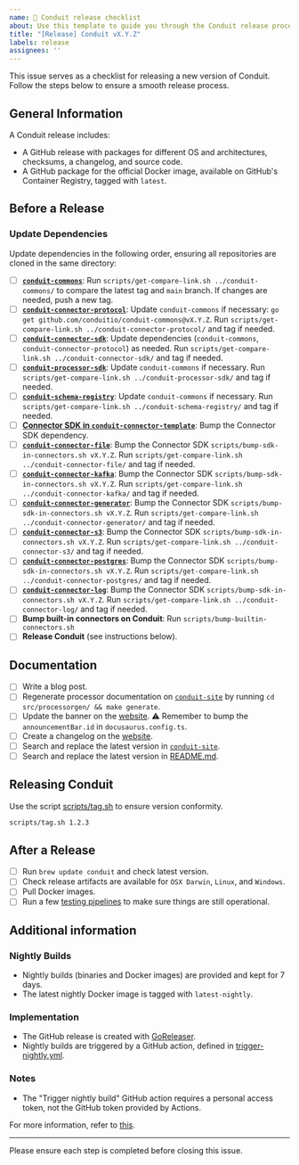 ```yaml
---
name: 🚢 Conduit release checklist
about: Use this template to guide you through the Conduit release process.
title: "[Release] Conduit vX.Y.Z"
labels: release
assignees: ''
---
```


This issue serves as a checklist for releasing a new version of Conduit.
Follow the steps below to ensure a smooth release process.

## General Information

A Conduit release includes:

- A GitHub release with packages for different OS and architectures, checksums,
  a changelog, and source code.
- A GitHub package for the official Docker image, available on GitHub's Container
  Registry, tagged with `latest`.

## Before a Release

### Update Dependencies

Update dependencies in the following order, ensuring all repositories are cloned in the same directory:

- [ ] **[`conduit-commons`](https://github.com/ConduitIO/conduit-commons)**:
  Run `scripts/get-compare-link.sh ../conduit-commons/` to compare the latest tag and `main` branch.
  If changes are needed, push a new tag.
- [ ] **[`conduit-connector-protocol`](https://github.com/ConduitIO/conduit-connector-protocol)**:
  Update `conduit-commons` if necessary: `go get github.com/conduitio/conduit-commons@vX.Y.Z`.
  Run `scripts/get-compare-link.sh ../conduit-connector-protocol/` and tag if needed.
- [ ] **[`conduit-connector-sdk`](https://github.com/ConduitIO/conduit-connector-sdk)**:
  Update dependencies (`conduit-commons`, `conduit-connector-protocol`) as needed.
  Run `scripts/get-compare-link.sh ../conduit-connector-sdk/` and tag if needed.
- [ ] **[`conduit-processor-sdk`](https://github.com/ConduitIO/conduit-processor-sdk)**:
  Update `conduit-commons` if necessary. Run `scripts/get-compare-link.sh ../conduit-processor-sdk/`
  and tag if needed.
- [ ] **[`conduit-schema-registry`](https://github.com/ConduitIO/conduit-schema-registry)**:
  Update `conduit-commons` if necessary. Run `scripts/get-compare-link.sh ../conduit-schema-registry/`
  and tag if needed.
- [ ] **[Connector SDK in `conduit-connector-template`](https://github.com/ConduitIO/conduit-connector-template)**:
  Bump the Connector SDK dependency.
- [ ] **[`conduit-connector-file`](https://github.com/ConduitIO/conduit-connector-file)**:
  Bump the Connector SDK `scripts/bump-sdk-in-connectors.sh vX.Y.Z`.
  Run `scripts/get-compare-link.sh ../conduit-connector-file/` and tag if needed.
- [ ] **[`conduit-connector-kafka`](https://github.com/ConduitIO/conduit-connector-kafka)**:
  Bump the Connector SDK `scripts/bump-sdk-in-connectors.sh vX.Y.Z`.
  Run `scripts/get-compare-link.sh ../conduit-connector-kafka/` and tag if needed.
- [ ] **[`conduit-connector-generator`](https://github.com/ConduitIO/conduit-connector-generator)**:
  Bump the Connector SDK `scripts/bump-sdk-in-connectors.sh vX.Y.Z`.
  Run `scripts/get-compare-link.sh ../conduit-connector-generator/` and tag if needed.
- [ ] **[`conduit-connector-s3`](https://github.com/ConduitIO/conduit-connector-s3)**:
  Bump the Connector SDK `scripts/bump-sdk-in-connectors.sh vX.Y.Z`.
  Run `scripts/get-compare-link.sh ../conduit-connector-s3/` and tag if needed.
- [ ] **[`conduit-connector-postgres`](https://github.com/ConduitIO/conduit-connector-postgres)**:
  Bump the Connector SDK `scripts/bump-sdk-in-connectors.sh vX.Y.Z`.
  Run `scripts/get-compare-link.sh ../conduit-connector-postgres/` and tag if needed.
- [ ] **[`conduit-connector-log`](https://github.com/ConduitIO/conduit-connector-log)**:
  Bump the Connector SDK `scripts/bump-sdk-in-connectors.sh vX.Y.Z`.
  Run `scripts/get-compare-link.sh ../conduit-connector-log/` and tag if needed.
- [ ] **Bump built-in connectors on Conduit**: Run `scripts/bump-builtin-connectors.sh`
- [ ] **Release Conduit** (see instructions below).

## Documentation

- [ ] Write a blog post.
- [ ] Regenerate processor documentation on [`conduit-site`](https://github.com/ConduitIO/conduit-site)
  by running `cd src/processorgen/ && make generate`.
- [ ] Update the banner on the [website](https://github.com/ConduitIO/conduit-site).
  ⚠️ Remember to bump the `announcementBar.id` in `docusaurus.config.ts`.
- [ ] Create a changelog on the [website](https://github.com/ConduitIO/conduit-site).
- [ ] Search and replace the latest version in [`conduit-site`](https://github.com/ConduitIO/conduit-site).
- [ ] Search and replace the latest version in [README.md](https://github.com/ConduitIO/conduit/blob/main/README.md).

## Releasing Conduit

Use the script [scripts/tag.sh](https://github.com/ConduitIO/conduit/blob/main/scripts/tag.sh) to ensure version conformity.

```sh
scripts/tag.sh 1.2.3
```

## After a Release

- [ ] Run `brew update conduit` and check latest version.
- [ ] Check release artifacts are available for `OSX Darwin`, `Linux`, and `Windows`.
- [ ] Pull Docker images.
- [ ] Run a few [testing pipelines](https://github.com/ConduitIO/conduit/tree/main/examples/pipelines) 
  to make sure things are still operational.

## Additional information

### Nightly Builds

- Nightly builds (binaries and Docker images) are provided and kept for 7 days.
- The latest nightly Docker image is tagged with `latest-nightly`.

### Implementation

- The GitHub release is created with [GoReleaser](https://github.com/goreleaser/goreleaser/).
- Nightly builds are triggered by a GitHub action, defined in [trigger-nightly.yml](/.github/workflows/trigger-nightly.yml).

### Notes

- The "Trigger nightly build" GitHub action requires a personal access token, not the GitHub token provided by Actions.

For more information, refer to
[this](https://docs.github.com/en/actions/using-workflows/triggering-a-workflow#triggering-a-workflow-from-a-workflow).

---

Please ensure each step is completed before closing this issue.
